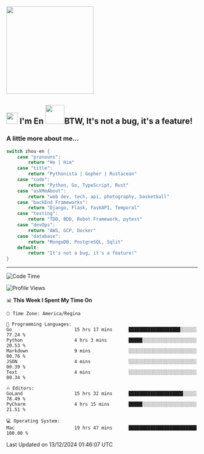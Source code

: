 <img align='center' src="https://media.giphy.com/media/GP1TJJSV4Ys1r64q2A/giphy.gif" width="230">

<h2><img src="https://emojis.slackmojis.com/emojis/images/1531849430/4246/blob-sunglasses.gif?1531849430" width="30"/> I'm En <img src="https://media.giphy.com/media/12oufCB0MyZ1Go/giphy.gif" width="50">BTW, It's not a bug, it's a feature!</h2>


<!-- <img align='right' src="https://media.giphy.com/media/M9gbBd9nbDrOTu1Mqx/giphy.gif" width="230"> -->


### A little more about me... 
<!--
```javascript
const zhou-en = {
    pronouns: "He" | "Him",
    title: "Pythonista" | "Gopher" | "Rustacean",
    code: ["Python", "Go", "Rust", "TypeScript"],
    askMeAbout: ["web dev", "tech", "app dev", "photography"],
    technologies: {
        backEnd: {
            python: ["Django", "Flask", "FaskAPI"],
            go: []
        },
        scraping: ["selenium", "scrapy", "spider"],
        testing: ["Robot Framework"],
        devOps: ["AWS", "Docker", "GCP", "Nginx"],
        databases: ["mongo", "postgresql", "sqlite"],
        misc: ["Firebase", "Heroku"]
    },
    architecture: ["Event Driven Architecture", "Microservices"],
    currentFocus: ["Temporal", "Rust"],
    funFact: "It's not a bug, it's a feature!"
};
```
  -->

```go
switch zhou-en {
    case "pronouns":
        return "He | Him"
    case "title":
        return "Pythonista | Gopher | Rustacean"
    case "code":
        return "Python, Go, TypeScript, Rust"
    case "askMeAbout":
        return "web dev, tech, api, photography, basketball"
    case "backEnd Frameworks":
        return "Django, Flask, FaskAPI, Temporal"
    case "testing":
        return "TDD, BDD, Robot Framework, pytest"
    case "devOps":
        return "AWS, GCP, Docker"
    case "database":
        return "MongoDB, PostgreSQL, Sqlit"
    default:
        return "It's not a bug, it's a feature!"
}
```




---
<!--START_SECTION:waka-->
![Code Time](http://img.shields.io/badge/Code%20Time-1%2C924%20hrs%2015%20mins-blue)

![Profile Views](http://img.shields.io/badge/Profile%20Views-0-blue)

📊 **This Week I Spent My Time On** 

```text
🕑︎ Time Zone: America/Regina

💬 Programming Languages: 
Go                       15 hrs 17 mins      ███████████████████░░░░░░   77.24 % 
Python                   4 hrs 3 mins        █████░░░░░░░░░░░░░░░░░░░░   20.53 % 
Markdown                 9 mins              ░░░░░░░░░░░░░░░░░░░░░░░░░   00.76 % 
JSON                     4 mins              ░░░░░░░░░░░░░░░░░░░░░░░░░   00.39 % 
Text                     4 mins              ░░░░░░░░░░░░░░░░░░░░░░░░░   00.34 % 

🔥 Editors: 
GoLand                   15 hrs 32 mins      ████████████████████░░░░░   78.49 % 
PyCharm                  4 hrs 15 mins       █████░░░░░░░░░░░░░░░░░░░░   21.51 % 

💻 Operating System: 
Mac                      19 hrs 47 mins      █████████████████████████   100.00 % 
```


 Last Updated on 13/12/2024 01:46:07 UTC
<!--END_SECTION:waka-->
